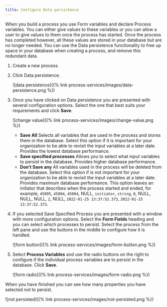 ```yaml
---
title: Configure Data persistence
---
```


When you build a process you use Form variables and declare Process variables. You can either give values to these variables or you can allow a user to give values to them once the process has started. 
Once the process has completed however, all these values are stored in your database but are no longer needed. You can use the Data persistence functionality to free up space in your database when creating a process, and remove this redundant data.

1. Create a new process.

2. Click Data persistence.

    ![data persistence]({% link process-services/images/data-persistence.png %})

3. Once you have clicked on Data persistence you are presented with several configuration options. Select the one that best suits your requirements and click **Save**. 

    ![change value]({% link process-services/images/change-value.png %})

    * **Save All** Selects all variables that are used in the process and stores them in the database. Select this option if it is important for your organization to be able to revisit the input variables at a later date. Provides the lowest database performance. 
    * **Save specified processes** Allows you to select what input variables to persist in the database. Provides higher database performance.
    * **Don’t Save any** All variables used in the process will be deleted from the database. Select this option if is not important for your organization to be able to revisit the input variables at a later date. Provides maximum database performance. This option leaves an initiator that describes when the process started and ended, for example, `45095`, `45094`, `45094`, NULL, `initiator`, `string`, `0`, NULL, NULL, NULL, `2`, NULL, `2022-01-25 13:37:52.373`, `2022-01-25 13:37:52.373`.

4. If you selected Save Specified Process you are presented with a window with more configuration options. Select the **Form Fields** heading and you can select which processes to persist. Select the process from the left pane and use the buttons in the middle to configure how it is handled. 

    ![form button]({% link process-services/images/form-button.png %})

5. Select **Process Variables** and use the radio buttons on the right to configure if the individual process variables are to persist in the database. Click **Save**.

    ![form radio]({% link process-services/images/form-radio.png %})

When you have finished you can see how many properties you have selected not to persist.

![not persisted]({% link process-services/images/not-persisted.png %})












